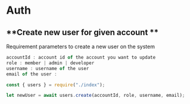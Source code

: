 # Auth

## **Create new user for given account **

Requirement parameters to create a new user on the system

```javascript
accountId : account id of the account you want to update
role : member | admin | developer
username : username of the user
email of the user :
```

```javascript
const { users } = require("./index");

let newUser = await users.create(accountId, role, username, email);
```
